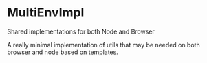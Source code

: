 # MultiEnvImpl

Shared implementations for both Node and Browser

A really minimal implementation of utils that may be needed on both browser and node based on templates.
